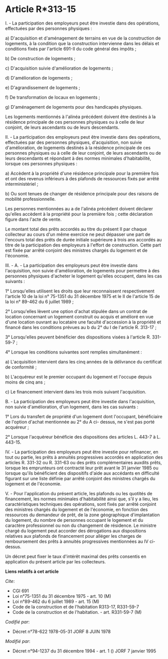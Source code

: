 # Article R*313-15

I. - La participation des employeurs peut être investie dans des opérations, effectuées par des personnes physiques :

a) D'acquisition et d'aménagement de terrains en vue de la construction de logements, à la condition que la construction
intervienne dans les délais et conditions fixés par l'article 691-II du code général des impôts ;

b) De construction de logements ;

c) D'acquisition suivie d'amélioration de logements ;

d) D'amélioration de logements ;

e) D'agrandissement de logements ;

f) De transformation de locaux en logements ;

g) D'aménagement de logements pour des handicapés physiques.

Les logements mentionnés à l'alinéa précédent doivent être destinés à la résidence principale de ces personnes physiques ou à
celle de leur conjoint, de leurs ascendants ou de leurs descendants.

II. - La participation des employeurs peut être investie dans des opérations, effectuées par des personnes physiques,
d'acquisition, non suivie d'amélioration, de logements destinés à la résidence principale de ces personnes physiques ou à
celle de leur conjoint, de leurs ascendants ou de leurs descendants et répondant à des normes minimales d'habitabilité,
lorsque ces personnes physiques :

a) Accèdent à la propriété d'une résidence principale pour la première fois et ont des revenus inférieurs à des plafonds de
ressources fixés par arrêté interministériel ;

b) Ou sont tenues de changer de résidence principale pour des raisons de mobilité professionnelle.

Les personnes mentionnées au a de l'alinéa précédent doivent déclarer qu'elles accèdent à la propriété pour la première
fois ; cette déclaration figure dans l'acte de vente.

Le montant total des prêts accordés au titre du présent II par chaque collecteur au cours d'un même exercice ne peut dépasser
une part de l'encours total des prêts de durée initiale supérieure à trois ans accordés au titre de la participation des
employeurs à l'effort de construction. Cette part est fixée par arrêté conjoint des ministres chargés du logement et de
l'économie.

III. - A. - La participation des employeurs peut être investie dans l'acquisition, non suivie d'amélioration, de logements
pour permettre à des personnes physiques d'acheter le logement qu'elles occupent, dans les cas suivants :

1° Lorsqu'elles utilisent les droits que leur reconnaissent respectivement l'article 10 de la loi n° 75-1351 du 31 décembre
1975 et le II de l'article 15 de la loi n° 89-462 du 6 juillet 1989 ;

2° Lorsqu'elles lèvent une option d'achat stipulée dans un contrat de location concernant un logement construit ou acquis et
amélioré en vue d'une location ouvrant au locataire une faculté d'accession à la propriété et financé dans les conditions
prévues au b du 2° du I de l'article R. 313-17 ;

3° Lorsqu'elles peuvent bénéficier des dispositions visées à l'article R. 331-59-7 ;

4° Lorsque les conditions suivantes sont remplies simultanément :

a) L'acquisition intervient dans les cinq années de la délivrance du certificat de conformité ;

b) L'acquéreur est le premier occupant du logement et l'occupe depuis moins de cinq ans ;

c) Le financement intervient dans les trois mois suivant l'acquisition.

B. - La participation des employeurs peut être investie dans l'acquisition, non suivie d'amélioration, d'un logement, dans
les cas suivants :

1° Lors du transfert de propriété d'un logement dont l'occupant, bénéficiaire de l'option d'achat mentionnée au 2° du A ci-
dessus, ne s'est pas porté acquéreur ;

2° Lorsque l'acquéreur bénéficie des dispositions des articles L. 443-7 à L. 443-15.

IV. - La participation des employeurs peut être investie pour refinancer, en tout ou partie, les prêts à annuités
progressives accordés en application des articles R. 331-32 ou R. 331-63 ou des prêts complémentaires auxdits prêts, lorsque
les emprunteurs ont contracté leur prêt avant le 31 janvier 1985 ou lorsque qu'ils bénéficient des dispositifs d'aide aux
accédants en difficulté figurant sur une liste définie par arrêté conjoint des ministres chargés du logement et de
l'économie.

V. - Pour l'application du présent article, les plafonds ou les quotités de financement, les normes minimales d'habitabilité
ainsi que, s'il y a lieu, les caractéristiques techniques des opérations, sont fixés par arrêté conjoint des ministres
chargés du logement et de l'économie, en fonction des ressources du demandeur de prêt, de la zone géographique d'implantation
du logement, du nombre de personnes occupant le logement et du caractère professionnel ou non du changement de résidence. Le
ministre chargé du logement peut accorder des dérogations aux dispositions relatives aux plafonds de financement pour alléger
les charges de remboursement des prêts à annuités progressives mentionnées au IV ci-dessus.

Un décret peut fixer le taux d'intérêt maximal des prêts consentis en application du présent article par les collecteurs.

**Liens relatifs à cet article**

_Cite_:

  - CGI 691
  - Loi n°75-1351 du 31 décembre 1975 - art. 10 (M)
  - Loi n°89-462 du 6 juillet 1989 - art. 15 (M)
  - Code de la construction et de l'habitation R313-17, R331-59-7
  - Code de la construction et de l'habitation. - art. R331-59-7 (M)

_Codifié par_:

  - Décret n°78-622 1978-05-31 JORF 8 JUIN 1978

_Modifié par_:

  - Décret n°94-1237 du 31 décembre 1994 - art. 1 () JORF 7 janvier 1995
